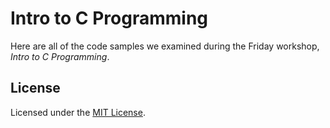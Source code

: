 # Intro to C Programming

Here are all of the code samples we examined during the Friday workshop, _Intro to C Programming_.

## License

Licensed under the [MIT License](LICENSE).
